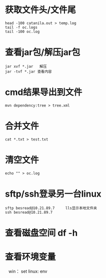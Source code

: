# 获取文件头/文件尾
    head -100 catanila.out > temp.log
    tail -f oc.logs
    tail -100 oc.log

# 查看jar包/解压jar包
    jar xvf *.jar   解压
    jar -tvf *.jar 查看内容

# cmd结果导出到文件
    mvn dependency:tree > tree.xml

# 合并文件
    cat *.txt > test.txt 

# 清空文件
    echo "" > oc.log
    
# sftp/ssh登录另一台linux
    sftp besread@10.21.89.7     lls显示本地文件夹
    ssh besread@10.21.89.7     

# 查看磁盘空间 df -h

# 查看环境变量
    win： set
    linux: env
